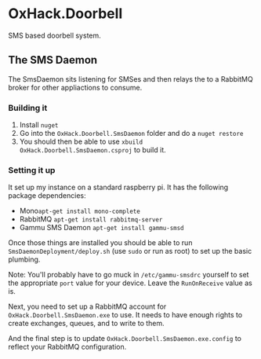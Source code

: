 # OxHack.Doorbell
SMS based doorbell system.

## The SMS Daemon
The SmsDaemon sits listening for SMSes and then relays the to a RabbitMQ broker for other appliactions to consume.

### Building it
1. Install `nuget`
2. Go into the `OxHack.Doorbell.SmsDaemon` folder and do a `nuget restore`
3. You should then be able to use `xbuild OxHack.Doorbell.SmsDaemon.csproj` to build it.

### Setting it up
It set up my instance on a standard raspberry pi.  It has the following package dependencies:

* Mono`apt-get install mono-complete`
* RabbitMQ `apt-get install rabbitmq-server`
* Gammu SMS Daemon `apt-get install gammu-smsd`

Once those things are installed you should be able to run `SmsDaemonDeployment/deploy.sh` (use `sudo` or run as root) to set up the basic plumbing.

Note: You'll probably have to go muck in `/etc/gammu-smsdrc` yourself to set the appropriate `port` value for your device.  Leave the `RunOnReceive` value as is.

Next, you need to set up a RabbitMQ account for `OxHack.Doorbell.SmsDaemon.exe` to use.  It needs to have enough rights to create exchanges, queues, and to write to them.

And the final step is to update `OxHack.Doorbell.SmsDaemon.exe.config` to reflect your RabbitMQ configuration.
